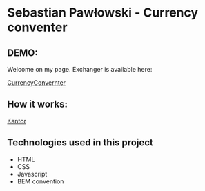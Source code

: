 # Sebastian Pawłowski - Currency conventer

## DEMO:

Welcome on my page. Exchanger is available here:

[CurrencyConvernter](https://zibo27.github.io/currency_conventer/)

## How it works: 
[Kantor](https://github.com/zibo27/currency_conventer/blob/main/images/Animation.gif?raw=true)

## Technologies used in this project

- HTML
- CSS
- Javascript
- BEM convention